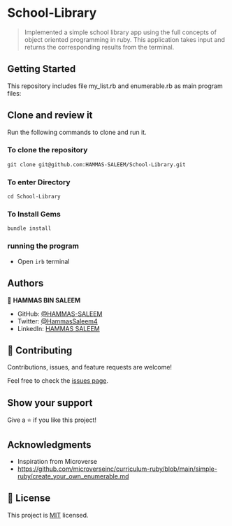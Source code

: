 # School-Library

>Implemented a simple school library app using the full concepts of object oriented programming in ruby. This application takes input and returns the corresponding results from the terminal.

## Getting Started

This repository includes file my_list.rb and enumerable.rb as main program files:

## Clone and review it

Run the following commands to clone and run it.

### To clone the repository

`git clone git@github.com:HAMMAS-SALEEM/School-Library.git`

### To enter Directory

`cd School-Library`

### To Install Gems

`bundle install`

### running the program
- Open `irb` terminal

## Authors

👤 **HAMMAS BIN SALEEM**
- GitHub: [@HAMMAS-SALEEM](https://github.com/HAMMAS-SALEEM)
- Twitter: [@HammasSaleem4](https://twitter.com/HammasSaleem4)
- LinkedIn: [HAMMAS SALEEM](https://www.linkedin.com/in/hammas-saleem)

## 🤝 Contributing

Contributions, issues, and feature requests are welcome!

Feel free to check the [issues page](../../issues/).

## Show your support

Give a ⭐️ if you like this project!

## Acknowledgments

- Inspiration from Microverse
- https://github.com/microverseinc/curriculum-ruby/blob/main/simple-ruby/create_your_own_enumerable.md

## 📝 License

This project is [MIT](./MIT.md) licensed.
